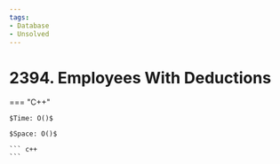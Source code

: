 ```yaml
---
tags:
- Database
- Unsolved
---
```



# 2394. Employees With Deductions

=== "C++"

    $Time: O()$

    $Space: O()$

    ``` c++
    ```